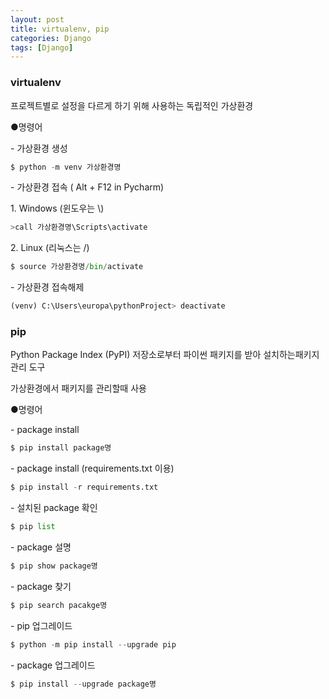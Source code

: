 ```yaml
---
layout: post
title: virtualenv, pip
categories: Django
tags: [Django]
---
```


### virtualenv

프로젝트별로 설정을 다르게 하기 위해 사용하는 독립적인 가상환경

●명령어

\- 가상환경 생성

```python
$ python -m venv 가상환경명
```

\- 가상환경 접속 ( Alt + F12 in Pycharm)

1\. Windows (윈도우는 \\)

```python
>call 가상환경명\Scripts\activate
```

2\. Linux (리눅스는 /)

```python
$ source 가상환경명/bin/activate
```

\- 가상환경 접속해제

```python
(venv) C:\Users\europa\pythonProject> deactivate
```

### pip

Python Package Index (PyPI) 저장소로부터 파이썬 패키지를 받아 설치하는패키지 관리 도구

가상환경에서 패키지를 관리할때 사용

●명령어

\- package install

```python
$ pip install package명
```

\- package install (requirements.txt 이용)

```python
$ pip install -r requirements.txt
```

\- 설치된 package 확인

```python
$ pip list
```

\- package 설명

```python
$ pip show package명
```

\- package 찾기

```python
$ pip search pacakge명
```

\- pip 업그레이드

```python
$ python -m pip install --upgrade pip
```

\- package 업그레이드 

```python
$ pip install --upgrade package명
```